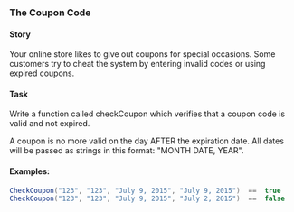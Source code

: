 ### The Coupon Code

#### Story

Your online store likes to give out coupons for special occasions. Some customers try to cheat the system by entering invalid codes or using expired coupons.

#### Task

Write a function called checkCoupon which verifies that a coupon code is valid and not expired.

A coupon is no more valid on the day AFTER the expiration date. All dates will be passed as strings in this format: "MONTH DATE, YEAR".
	
#### Examples:

```c#
CheckCoupon("123", "123", "July 9, 2015", "July 9, 2015")  ==  true
CheckCoupon("123", "123", "July 9, 2015", "July 2, 2015")  ==  false
